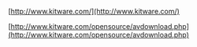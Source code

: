 [http://www.kitware.com/](http://www.kitware.com/)

[http://www.kitware.com/opensource/avdownload.php](http://www.kitware.com/opensource/avdownload.php)